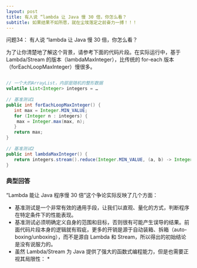 ```yaml
---
layout: post
title: 有人说 “lambda 让 Java 慢 30 倍，你怎么看？
subtitle: 如果结果不如所愿，就在尘埃落定之前奋力一搏！！！
---
```


问题34： 有人说 “lambda 让 Java 慢 30 倍，你怎么看？

为了让你清楚地了解这个背景，请参考下面的代码片段。在实际运行中，基于 Lambda/Stream 的版本（lambdaMaxInteger），比传统的 for-each 版本（forEachLoopMaxInteger）慢很多。

~~~ java

// 一个大的ArrayList，内部是随机的整形数据
volatile List<Integer> integers = …
 
// 基准测试1
public int forEachLoopMaxInteger() {
   int max = Integer.MIN_VALUE;
   for (Integer n : integers) {
    max = Integer.max(max, n);
   }
   return max;
}
 
// 基准测试2
public int lambdaMaxInteger() {
   return integers.stream().reduce(Integer.MIN_VALUE, (a, b) -> Integer.max(a, b));
}
~~~


### 典型回答

“Lambda 能让 Java 程序慢 30 倍”这个争论实际反映了几个方面：

* 基准测试是一个非常有效的通用手段，让我们以直观、量化的方式，判断程序在特定条件下的性能表现。
* 基准测试必须明确定义自身的范围和目标，否则很有可能产生误导的结果。前面代码片段本身的逻辑就有瑕疵，更多的开销是源于自动装箱、拆箱（auto-boxing/unboxing），而不是源自 Lambda 和 Stream，所以得出的初始结论是没有说服力的。
* 虽然 Lambda/Stream 为 Java 提供了强大的函数式编程能力，但是也需要正视其局限性：
  * 